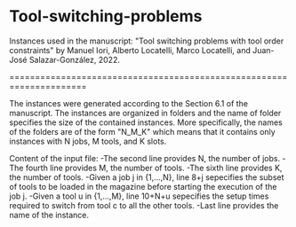 # Tool-switching-problems
Instances used in the manuscript: 
"Tool switching problems with tool order constraints" 
by Manuel Iori, Alberto Locatelli, Marco Locatelli, and Juan-José Salazar-González, 
2022.

=====================================================================

The instances were generated according to the Section 6.1 of the manuscript.
The instances are organized in folders and the name of folder specifies the size of the contained instances. More specifically, the names of the folders are of the form "N_M_K" which means that it contains only instances with N jobs, M tools, and K slots.


Content of the input file:
	-The second line provides N, the number of jobs.
	-The fourth line provides M, the number of tools.
	-The sixth line provides K, the number of tools.
	-Given a job j in {1,...,N}, line 8+j sepecifies the subset of tools to be loaded in the magazine before starting the execution of the job j.
	-Given a tool u in {1,...,M}, line 10+N+u sepecifies the setup times required to switch from tool c to all the other tools.
	-Last line provides the name of the instance.

